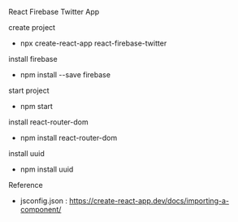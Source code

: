 React Firebase Twitter App

create project
- npx create-react-app react-firebase-twitter

install firebase
- npm install --save firebase

start project
- npm start

install react-router-dom
- npm install react-router-dom

install uuid
- npm install uuid

Reference
- jsconfig.json : https://create-react-app.dev/docs/importing-a-component/